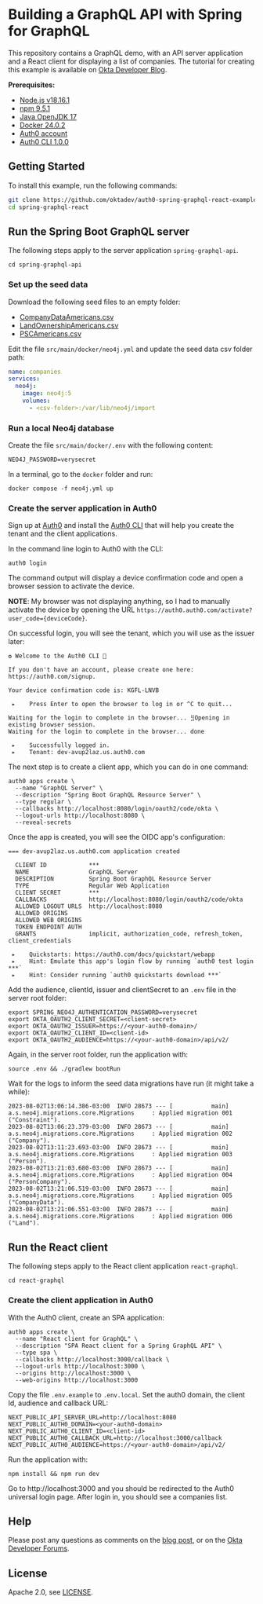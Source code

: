 # Building a GraphQL API with Spring for GraphQL

This repository contains a GraphQL demo, with an API server application and a React client for displaying a list of companies. The tutorial for creating this example is available on [Okta Developer Blog]().

**Prerequisites:**

- [Node.js v18.16.1](https://docs.npmjs.com/downloading-and-installing-node-js-and-npm)
- [npm 9.5.1](https://docs.npmjs.com/downloading-and-installing-node-js-and-npm)
- [Java OpenJDK 17](https://jdk.java.net/java-se-ri/17)
- [Docker 24.0.2](https://docs.docker.com/desktop/)
- [Auth0 account](https://auth0.com/signup)
- [Auth0 CLI 1.0.0](https://github.com/auth0/auth0-cli#installation)


## Getting Started

To install this example, run the following commands:

```bash
git clone https://github.com/oktadev/auth0-spring-graphql-react-example.git spring-graphql-react
cd spring-graphql-react
```

## Run the Spring Boot GraphQL server

The following steps apply to the server application `spring-graphql-api`.

```shell
cd spring-graphql-api
```

### Set up the seed data

Download the following seed files to an empty folder:

- [CompanyDataAmericans.csv](https://guides.neo4j.com/ukcompanies/data/CompanyDataAmericans.csv)
- [LandOwnershipAmericans.csv](https://guides.neo4j.com/ukcompanies/data/LandOwnershipAmericans.csv)
- [PSCAmericans.csv](https://guides.neo4j.com/ukcompanies/data/PSCAmericans.csv)

Edit the file `src/main/docker/neo4j.yml` and update the seed data csv folder path:

```yml
name: companies
services:
  neo4j:
    image: neo4j:5
    volumes:
      - <csv-folder>:/var/lib/neo4j/import
```


### Run a local Neo4j database

Create the file `src/main/docker/.env` with the following content:

```shell
NEO4J_PASSWORD=verysecret
```

In a terminal, go to the `docker` folder and run:

```shell
docker compose -f neo4j.yml up
```


### Create the server application in Auth0

Sign up at [Auth0](https://auth0.com/signup) and install the [Auth0 CLI](https://github.com/auth0/auth0-cli) that will help you create the tenant and the client applications.

In the command line login to Auth0 with the CLI:

```shell
auth0 login
```

The command output will display a device confirmation code and open a browser session to activate the device.

**NOTE**: My browser was not displaying anything, so I had to manually activate the device by opening the URL `https://auth0.auth0.com/activate?user_code={deviceCode}`.

On successful login, you will see the tenant, which you will use as the issuer later:

```
✪ Welcome to the Auth0 CLI 🎊

If you don't have an account, please create one here: https://auth0.com/signup.

Your device confirmation code is: KGFL-LNVB

 ▸    Press Enter to open the browser to log in or ^C to quit...

Waiting for the login to complete in the browser... ⣻Opening in existing browser session.
Waiting for the login to complete in the browser... done

 ▸    Successfully logged in.
 ▸    Tenant: dev-avup2laz.us.auth0.com
```

The next step is to create a client app, which you can do in one command:

```shell
auth0 apps create \
  --name "GraphQL Server" \
  --description "Spring Boot GraphQL Resource Server" \
  --type regular \
  --callbacks http://localhost:8080/login/oauth2/code/okta \
  --logout-urls http://localhost:8080 \
  --reveal-secrets
```

Once the app is created, you will see the OIDC app's configuration:

```
=== dev-avup2laz.us.auth0.com application created

  CLIENT ID            ***
  NAME                 GraphQL Server
  DESCRIPTION          Spring Boot GraphQL Resource Server
  TYPE                 Regular Web Application
  CLIENT SECRET        ***
  CALLBACKS            http://localhost:8080/login/oauth2/code/okta
  ALLOWED LOGOUT URLS  http://localhost:8080
  ALLOWED ORIGINS
  ALLOWED WEB ORIGINS
  TOKEN ENDPOINT AUTH
  GRANTS               implicit, authorization_code, refresh_token, client_credentials

 ▸    Quickstarts: https://auth0.com/docs/quickstart/webapp
 ▸    Hint: Emulate this app's login flow by running `auth0 test login ***`
 ▸    Hint: Consider running `auth0 quickstarts download ***`
```


Add the audience, clientId, issuer and clientSecret to an `.env` file in the server root folder:

```shell
export SPRING_NEO4J_AUTHENTICATION_PASSWORD=verysecret
export OKTA_OAUTH2_CLIENT_SECRET=<client-secret>
export OKTA_OAUTH2_ISSUER=https://<your-auth0-domain>/
export OKTA_OAUTH2_CLIENT_ID=<client-id>
export OKTA_OAUTH2_AUDIENCE=https://<your-auth0-domain>/api/v2/
```

Again, in the server root folder, run the application with:

```shell
source .env && ./gradlew bootRun
```

Wait for the logs to inform the seed data migrations have run (it might take a while):

```
2023-08-02T13:06:14.386-03:00  INFO 28673 --- [           main] a.s.neo4j.migrations.core.Migrations     : Applied migration 001 ("Constraint").
2023-08-02T13:06:23.379-03:00  INFO 28673 --- [           main] a.s.neo4j.migrations.core.Migrations     : Applied migration 002 ("Company").
2023-08-02T13:11:23.693-03:00  INFO 28673 --- [           main] a.s.neo4j.migrations.core.Migrations     : Applied migration 003 ("Person").
2023-08-02T13:21:03.680-03:00  INFO 28673 --- [           main] a.s.neo4j.migrations.core.Migrations     : Applied migration 004 ("PersonCompany").
2023-08-02T13:21:06.519-03:00  INFO 28673 --- [           main] a.s.neo4j.migrations.core.Migrations     : Applied migration 005 ("CompanyData").
2023-08-02T13:21:06.551-03:00  INFO 28673 --- [           main] a.s.neo4j.migrations.core.Migrations     : Applied migration 006 ("Land").
```


## Run the React client

The following steps apply to the React client application `react-graphql`.

```shell
cd react-graphql
```

### Create the client application in Auth0

With the Auth0 client, create an SPA application:

```shell
auth0 apps create \
  --name "React client for GraphQL" \
  --description "SPA React client for a Spring GraphQL API" \
  --type spa \
  --callbacks http://localhost:3000/callback \
  --logout-urls http://localhost:3000 \
  --origins http://localhost:3000 \
  --web-origins http://localhost:3000
```

Copy the file `.env.example` to `.env.local`. Set the auth0 domain, the client Id, audience and callback URL:

```shell
NEXT_PUBLIC_API_SERVER_URL=http://localhost:8080
NEXT_PUBLIC_AUTH0_DOMAIN=<your-auth0-domain>
NEXT_PUBLIC_AUTH0_CLIENT_ID=<client-id>
NEXT_PUBLIC_AUTH0_CALLBACK_URL=http://localhost:3000/callback
NEXT_PUBLIC_AUTH0_AUDIENCE=https://<your-auth0-domain>/api/v2/
```

Run the application with:

```
npm install && npm run dev
```

Go to http://localhost:3000 and you should be redirected to the Auth0 universal login page. After login in, you should see a companies list.


## Help

Please post any questions as comments on the [blog post](), or on the [Okta Developer Forums](https://devforum.okta.com/).

## License

Apache 2.0, see [LICENSE](LICENSE).
